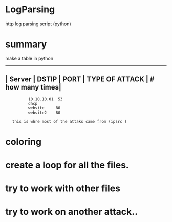 # LogParsing
http log parsing script (python)


# summary 
  make a table in python
  
  ----------------------------------------------------------------------
  | Server  | DSTIP    | PORT    |   TYPE OF ATTACK   |  # how many times|
------------------------------------------------------------------------
              10.10.10.01  53
              dhcp
              website     80
              website2    80
              
       this is whre most of the attaks came from (ipsrc )
  
#  coloring
# create a loop for all the files. 
# try to work with other files

# try to work on another attack..




